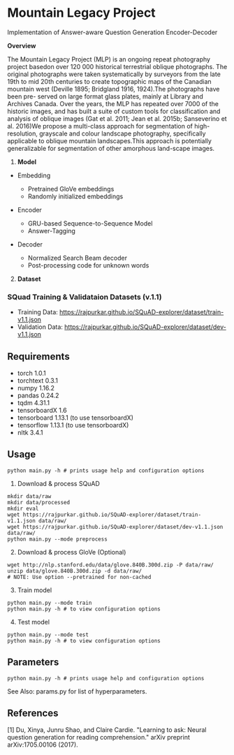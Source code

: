 # Mountain Legacy Project
Implementation of Answer-aware Question Generation Encoder-Decoder

  **Overview**

The Mountain Legacy Project (MLP) is an ongoing repeat photography project basedon over 120 000 historical terrestrial oblique photographs.  The original photographs were taken systematically by surveyors from the late 19th to mid 20th centuries to create topographic maps of the Canadian mountain west (Deville 1895; Bridgland 1916, 1924).The photographs have been pre- served on large format glass plates, mainly at Library and Archives Canada.  Over the years, the MLP has repeated over 7000 of the historic images, and has built a suite of custom tools for classification and analysis of oblique images (Gat et al.  2011; Jean et al.  2015b; Sanseverino et al.  2016)We propose a multi-class approach for segmentation of high-resolution,  grayscale and colour landscape photography,  specifically applicable to oblique mountain landscapes.This  approach  is  potentially  generalizable  for  segmentation  of  other  amorphous  land-scape images.

1. **Model**

  - Embedding
    - Pretrained GloVe embeddings
    - Randomly initialized embeddings
  
  - Encoder
    - GRU-based Sequence-to-Sequence Model
    - Answer-Tagging
  
  - Decoder
    - Normalized Search Beam decoder
    - Post-processing code for unknown words
    
2. **Dataset**

### SQuad Training & Validataion Datasets (v.1.1)
 - Training Data: https://rajpurkar.github.io/SQuAD-explorer/dataset/train-v1.1.json
 - Validation Data: https://rajpurkar.github.io/SQuAD-explorer/dataset/dev-v1.1.json


## Requirements

 - torch 1.0.1
 - torchtext 0.3.1
 - numpy 1.16.2 
 - pandas 0.24.2 
 - tqdm 4.31.1
 - tensorboardX 1.6
 - tensorboard 1.13.1 (to use tensorboardX)
 - tensorflow 1.13.1 (to use tensorboardX)
 - nltk 3.4.1 


## Usage

```
python main.py -h # prints usage help and configuration options
```

1. Download & process SQuAD

```
mkdir data/raw
mkdir data/processed
mkdir eval
wget https://rajpurkar.github.io/SQuAD-explorer/dataset/train-v1.1.json data/raw/
wget https://rajpurkar.github.io/SQuAD-explorer/dataset/dev-v1.1.json data/raw/
python main.py --mode preprocess
```

2. Download & process GloVe (Optional)

```
wget http://nlp.stanford.edu/data/glove.840B.300d.zip -P data/raw/
unzip data/glove.840B.300d.zip -d data/raw/
# NOTE: Use option --pretrained for non-cached 
```

3. Train model

```
python main.py --mode train 
python main.py -h # to view configuration options

```

4. Test model

```
python main.py --mode test 
python main.py -h # to view configuration options
```

## Parameters

```
python main.py -h # prints usage help and configuration options
```

See Also: params.py for list of hyperparameters.

## References

[1] Du, Xinya, Junru Shao, and Claire Cardie. "Learning to ask: Neural question generation for reading comprehension." arXiv preprint arXiv:1705.00106 (2017).
